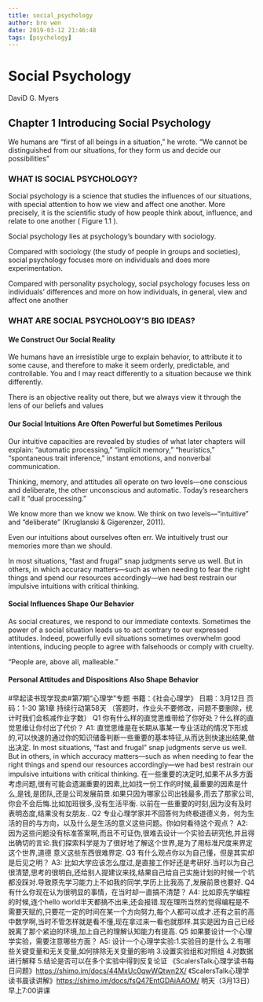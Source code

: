 ```yaml
---
title: social_psychology
author: bro wen
date: 2019-03-12 21:46:48
tags: [psychology]
---
```

# Social Psychology
DaviD G. Myers

## Chapter 1 Introducing Social Psychology

We humans are “first of all beings in a situation,” he wrote. “We cannot be distinguished from our situations, for they form us and decide our possibilities”
### WHAT IS SOCIAL PSYCHOLOGY?

Social psychology is a science that studies the influences of our situations, with special attention to how we view and affect one another. More precisely, it is the scientific study of how people think about, influence, and relate to one another ( Figure 1.1 ).

Social psychology lies at psychology’s boundary with sociology. 

Compared with sociology (the study of people in groups and societies), social psychology focuses more on individuals and does more experimentation.

Compared with personality psychology, social psychology focuses less on individuals’ differences and more on how individuals, in general, view and affect one another

### WHAT ARE SOCIAL PSYCHOLOGY’S BIG IDEAS?

#### We Construct Our Social Reality

We humans have an irresistible urge to explain behavior, to attribute it to some cause, and therefore to make it seem orderly, predictable, and controllable. You and I may react differently to a situation because we think differently.

There is an objective reality out there, but we always view it through the
lens of our beliefs and values

#### Our Social Intuitions Are Often Powerful but Sometimes Perilous

Our intuitive capacities are revealed by studies of what later chapters will explain: “automatic processing,” “implicit memory,” “heuristics,” “spontaneous trait inference,” instant emotions, and nonverbal communication. 

Thinking, memory, and attitudes all operate on two levels—one conscious and deliberate, the other unconscious and automatic. Today’s researchers call it “dual processing.” 

We know more than we know we know. We think on two levels—“intuitive” and “deliberate” (Kruglanski & Gigerenzer, 2011).

Even our intuitions about ourselves often err. We intuitively trust our memories more than we should. 

In most situations, “fast and frugal” snap judgments serve us well. But in others, in which accuracy matters—such as when needing to fear the right things and spend our resources accordingly—we had best restrain our impulsive intuitions with critical thinking. 

#### Social Influences Shape Our Behavior

As social creatures, we respond to our immediate contexts. Sometimes the power of a social situation leads us to act contrary to our expressed attitudes. Indeed, powerfully evil situations sometimes overwhelm good intentions, inducing people to agree with falsehoods or comply with cruelty. 

“People are, above all, malleable.” 

#### Personal Attitudes and Dispositions Also Shape Behavior


#早起读书现学现卖#第7期“心理学”专题
书籍：《社会心理学》 日期：3月12日 页码：1-30 第1章 持续行动第58天
（答题时，作业头不要修改，问题不要删除，统计时我们会核减作业字数）
Q1 你有什么样的直觉思维带给了你好处？什么样的直觉思维让你付出了代价？
A1: 直觉思维是在长期从事某一专业活动的情况下形成的,可以快速的通过你的知识储备判断一些重要的基本特征,从而达到快速出结果,做出决定.
In most situations, “fast and frugal” snap judgments serve us well. But in others, in which accuracy matters—such as when needing to fear the right things and spend our resources accordingly—we had best restrain our impulsive intuitions with critical thinking.
在一些重要的决定时,如果不从多方面考虑问题,很有可能会遗漏重要的因素,比如找一份工作的时候,最重要的因素是什么,是钱,是团队,还是公司发展前景.如果只因为哪家公司出钱最多,而去了那家公司,你会不会后悔.比如加班很多,没有生活平衡.
以前在一些重要的时刻,因为没有及时表明态度,结果没有女朋友..
Q2 专业心理学家并不回答何为终极道德义务，何为生活的目的与方向，以及什么是生活的意义这些问题。你如何看待这个观点？
A2: 因为这些问题没有标准答案啊,而且不可证伪,很难去设计一个实验去研究他,并且得出确切的言论.我们探索科学是为了很好地了解这个世界,是为了用标准尺度来界定这个世界,道德 意义这些东西很难界定.
Q3 有什么观点你以为自己懂，但是其实却是后见之明？
A3: 比如大学应该怎么度过,是直接工作好还是考研好.当时以为自己很清楚,思考的很明白,还给别人提建议来找,结果自己给自己实施计划的时候一个坑都没踩对.导致原先学习能力上不如我的同学,学历上比我高了,发展前景也要好.
Q4 有什么你现在认为很明显的事情，在当时却一直搞不清楚？
A4: 比如原先学编程的时候,连个hello world半天都搞不出来,还会报错.现在理所当然的觉得编程是不需要天赋的,只要花一定的时间在某一个方向努力,每个人都可以成才.还有之前的高中数学啊,当时不管怎样就是看不懂,现在拿过来一看也就那样.其实是因为自己已经脱离了那个紧迫的环境,加上自己的理解认知能力有提高.
Q5 如果要设计一个心理学实验，需要注意哪些方面？
A5: 设计一个心理学实验:1.实验目的是什么 2.有哪些关键变量和无关变量,如何排除无关变量的影响 3.设置实验组和对照组 4.对数据进行解释 5.结论是否可以在多个实验中得到反复论证
《ScalersTalk心理学读书每日问题》https://shimo.im/docs/44MxUc0qwWQtwn2X/
《ScalersTalk心理学读书晨读讲解》https://shimo.im/docs/fsQ47EntGDAiAAOM/
明天（3月13日）早上7:00讲课